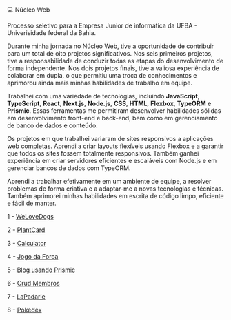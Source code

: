💻 Núcleo Web

Processo seletivo para a Empresa Junior de informática da UFBA - Univerisidade federal da Bahia.

Durante minha jornada no Núcleo Web, tive a oportunidade de contribuir para um total de oito projetos significativos. 
Nos seis primeiros projetos, tive a responsabilidade de conduzir todas as etapas do desenvolvimento de forma independente. 
Nos dois projetos finais, tive a valiosa experiência de colaborar em dupla, o que permitiu uma troca de conhecimentos e aprimorou ainda mais minhas habilidades de trabalho em equipe.

Trabalhei com uma variedade de tecnologias, incluindo **JavaScript**, **TypeScript**, **React**, **Next.js**, **Node.js**, **CSS**, **HTML**, **Flexbox**, **TypeORM** e **Prismic**. 
Essas ferramentas me permitiram desenvolver habilidades sólidas em desenvolvimento front-end e back-end, bem como em gerenciamento de banco de dados e conteúdo.

Os projetos em que trabalhei variaram de sites responsivos a aplicações web completas. 
Aprendi a criar layouts flexíveis usando Flexbox e a garantir que todos os sites fossem totalmente responsivos. 
Também ganhei experiência em criar servidores eficientes e escaláveis com Node.js e em gerenciar bancos de dados com TypeORM.

Aprendi a trabalhar efetivamente em um ambiente de equipe, a resolver problemas de forma criativa e a adaptar-me a novas tecnologias e técnicas. 
Também aprimorei minhas habilidades em escrita de código limpo, eficiente e fácil de manter.

1 - [WeLoveDogs](https://welovedogs.onrender.com)

2 - [PlantCard](https://plantcard.onrender.com)

3 - [Calculator](https://three-calculator.onrender.com)

4 - [Jogo da Forca](https://jogodaforca.onrender.com)

5 - [Blog usando Prismic](https://blogprismic.onrender.com)

6 - [Crud Membros](https://crudmembros.onrender.com)

7 - [LaPadarie](https://lapadarie.onrender.com)

8 - [Pokedex](https://pokedex-v134.onrender.com)
